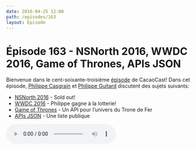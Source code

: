 ```yaml
---
date: 2016-04-25 12:00
path: /episodes/163
layout: Episode
---
```

# Épisode 163 - NSNorth 2016, WWDC 2016, Game of Thrones, APIs JSON
<p>Bienvenue dans le cent-soixante-troisième <a href="https://archive.org/download/cacaocast/cacaocast_163.mp3" title="CacaoCast Episode 163">épisode</a> de CacaoCast! Dans cet épisode, <a href="http://www.twitter.com/philippec" title="Philippe Casgrain sur Twitter">Philippe Casgrain</a> et <a href="http://www.twitter.com/philippeguitard" title="Philippe Guitard sur Twitter">Philippe Guitard</a> discutent des sujets suivants:</p>
<ul><li><a href="http://nsnorth.ca" title="NSNorth 2016">NSNorth 2016</a> - Sold out!</li>
<li><a href="https://developer.apple.com/wwdc/" title="WWDC 2016">WWDC 2016</a> - Philippe gagne à la lotterie!</li>
<li><a href="https://anapioficeandfire.com/%20" title="Game of Thrones">Game of Thrones</a> - Un API pour l’univers du Trone de Fer</li>
<li><a href="https://github.com/toddmotto/public-apis" title="APIs JSON">APIs JSON</a> - Une liste publique</li>
</ul>
<p><audio controls><source src="https://archive.org/download/cacaocast/cacaocast_163.mp3" type="audio/mpeg"><source src="https://archive.org/download/cacaocast/cacaocast_163.mp3" type="audio/mp4">Votre navigateur ne supporte pas l'élément audio / Your browser does not support the audio element.</audio></p>
